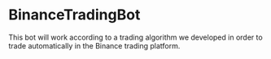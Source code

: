 # BinanceTradingBot
This bot will work according to a trading algorithm we developed in order to trade automatically in the Binance trading platform.
